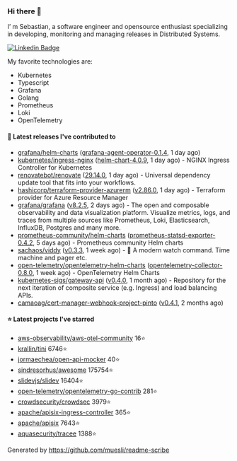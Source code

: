 ### Hi there 👋

I’ m Sebastian, a software engineer and opensource enthusiast specializing in developing, monitoring and managing releases in Distributed Systems.

[![Linkedin Badge](https://img.shields.io/badge/-LinkedIn-blue?style=flat&logo=Linkedin&logoColor=white&link=https://www.linkedin.com/in/sebastian-poxhofer/)](https://www.linkedin.com/in/sebastian-poxhofer/)

My favorite technologies are:
 - Kubernetes
 - Typescript
 - Grafana
 - Golang
 - Prometheus
 - Loki
 - OpenTelemetry




#### 🚀 Latest releases I've contributed to

- [grafana/helm-charts](https://github.com/grafana/helm-charts) ([grafana-agent-operator-0.1.4](https://github.com/grafana/helm-charts/releases/tag/grafana-agent-operator-0.1.4), 1 day ago)
- [kubernetes/ingress-nginx](https://github.com/kubernetes/ingress-nginx) ([helm-chart-4.0.9](https://github.com/kubernetes/ingress-nginx/releases/tag/helm-chart-4.0.9), 1 day ago) - NGINX Ingress Controller for Kubernetes
- [renovatebot/renovate](https://github.com/renovatebot/renovate) ([29.14.0](https://github.com/renovatebot/renovate/releases/tag/29.14.0), 1 day ago) - Universal dependency update tool that fits into your workflows.
- [hashicorp/terraform-provider-azurerm](https://github.com/hashicorp/terraform-provider-azurerm) ([v2.86.0](https://github.com/hashicorp/terraform-provider-azurerm/releases/tag/v2.86.0), 1 day ago) - Terraform provider for Azure Resource Manager
- [grafana/grafana](https://github.com/grafana/grafana) ([v8.2.5](https://github.com/grafana/grafana/releases/tag/v8.2.5), 2 days ago) - The open and composable observability and data visualization platform. Visualize metrics, logs, and traces from multiple sources like Prometheus, Loki, Elasticsearch, InfluxDB, Postgres and many more. 
- [prometheus-community/helm-charts](https://github.com/prometheus-community/helm-charts) ([prometheus-statsd-exporter-0.4.2](https://github.com/prometheus-community/helm-charts/releases/tag/prometheus-statsd-exporter-0.4.2), 5 days ago) - Prometheus community Helm charts
- [sachaos/viddy](https://github.com/sachaos/viddy) ([v0.3.3](https://github.com/sachaos/viddy/releases/tag/v0.3.3), 1 week ago) - 👀 A modern watch command. Time machine and pager etc.
- [open-telemetry/opentelemetry-helm-charts](https://github.com/open-telemetry/opentelemetry-helm-charts) ([opentelemetry-collector-0.8.0](https://github.com/open-telemetry/opentelemetry-helm-charts/releases/tag/opentelemetry-collector-0.8.0), 1 week ago) - OpenTelemetry Helm Charts
- [kubernetes-sigs/gateway-api](https://github.com/kubernetes-sigs/gateway-api) ([v0.4.0](https://github.com/kubernetes-sigs/gateway-api/releases/tag/v0.4.0), 1 month ago) - Repository for the next iteration of composite service (e.g. Ingress) and load balancing APIs.
- [camaoag/cert-manager-webhook-project-pinto](https://github.com/camaoag/cert-manager-webhook-project-pinto) ([v0.4.1](https://github.com/camaoag/cert-manager-webhook-project-pinto/releases/tag/v0.4.1), 2 months ago)

#### ⭐ Latest projects I've starred

- [aws-observability/aws-otel-community](https://github.com/aws-observability/aws-otel-community}) 16⭐
- [krallin/tini](https://github.com/krallin/tini}) 6746⭐
- [jormaechea/open-api-mocker](https://github.com/jormaechea/open-api-mocker}) 40⭐
- [sindresorhus/awesome](https://github.com/sindresorhus/awesome}) 175754⭐
- [slidevjs/slidev](https://github.com/slidevjs/slidev}) 16404⭐
- [open-telemetry/opentelemetry-go-contrib](https://github.com/open-telemetry/opentelemetry-go-contrib}) 281⭐
- [crowdsecurity/crowdsec](https://github.com/crowdsecurity/crowdsec}) 3979⭐
- [apache/apisix-ingress-controller](https://github.com/apache/apisix-ingress-controller}) 365⭐
- [apache/apisix](https://github.com/apache/apisix}) 7643⭐
- [aquasecurity/tracee](https://github.com/aquasecurity/tracee}) 1388⭐



Generated by https://github.com/muesli/readme-scribe

